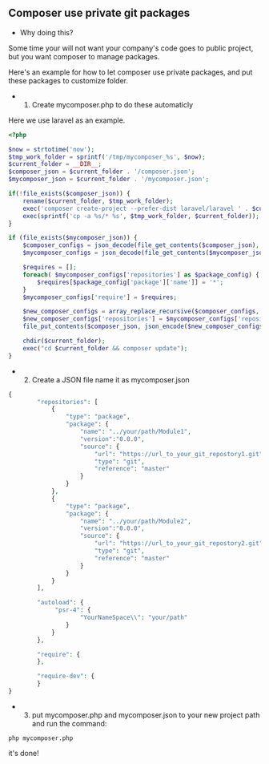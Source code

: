 <!--
Categories = ["Development", "Others"]
Description = "Some time your will not want your company's code goes to public project, but you want composer to manage packages.
Here's an example for how to let composer use private packages, and put these packages to customize folder."
Tags = ["Development", "Composer"]
date = "2016-11-25T21:47:31-08:00"
menu = "main"
title = "Composer use private git packages"
-->

## Composer use private git packages

* Why doing this?

Some time your will not want your company's code goes to public project, but you want composer to manage packages.

Here's an example for how to let composer use private packages, and put these packages to customize folder.

* 1. Create mycomposer.php to do these automaticly

Here we use laravel as an example.

```php
<?php

$now = strtotime('now');
$tmp_work_folder = sprintf('/tmp/mycomposer_%s', $now);
$current_folder = __DIR__;
$composer_json = $current_folder . '/composer.json';
$mycomposer_json = $current_folder . '/mycomposer.json';

if(!file_exists($composer_json)) {
    rename($current_folder, $tmp_work_folder);
    exec('composer create-project --prefer-dist laravel/laravel ' . $current_folder);
    exec(sprintf('cp -a %s/* %s', $tmp_work_folder, $current_folder));
}

if (file_exists($mycomposer_json)) {
    $composer_configs = json_decode(file_get_contents($composer_json), true);
    $mycomposer_configs = json_decode(file_get_contents($mycomposer_json), true);

    $requires = [];
    foreach( $mycomposer_configs['repositories'] as $package_config) {
        $requires[$package_config['package']['name']] = '*';
    }
    $mycomposer_configs['require'] = $requires;

    $new_composer_configs = array_replace_recursive($composer_configs, $mycomposer_configs);
    $new_composer_configs['repositories'] = $mycomposer_configs['repositories'];
    file_put_contents($composer_json, json_encode($new_composer_configs, JSON_PRETTY_PRINT));

    chdir($current_folder);
    exec("cd $current_folder && composer update");
}
```

* 2. Create a JSON file name it as mycomposer.json

```php
{
        "repositories": [
            {
                "type": "package",
                "package": {
                    "name": "../your/path/Module1",
                    "version":"0.0.0",
                    "source": {
                        "url": "https://url_to_your_git_repostory1.git",
                        "type": "git",
                        "reference": "master"
                    }
                }
            },
            {
                "type": "package",
                "package": {
                    "name": "../your/path/Module2",
                    "version":"0.0.0",
                    "source": {
                        "url": "https://url_to_your_git_repostory2.git",
                        "type": "git",
                        "reference": "master"
                    }
                }
            }
        ],

        "autoload": {
             "psr-4": {
                    "YourNameSpace\\": "your/path"
                }
            }
        },

        "require": {
        },

        "require-dev": {
        }
}
```
* 3. put mycomposer.php and mycomposer.json to your new project path and run the command:

```shell
php mycomposer.php
```

it's done!
